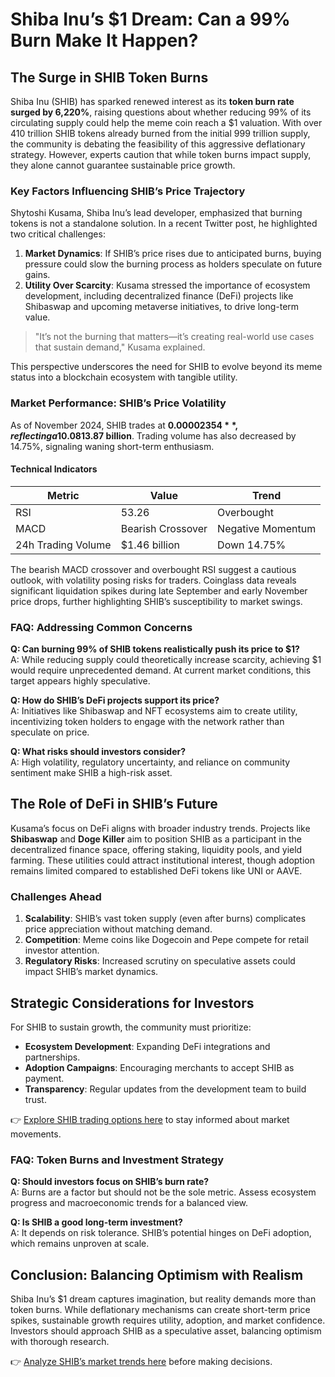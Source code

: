 # Shiba Inu’s $1 Dream: Can a 99% Burn Make It Happen?

## The Surge in SHIB Token Burns  

Shiba Inu (SHIB) has sparked renewed interest as its **token burn rate surged by 6,220%**, raising questions about whether reducing 99% of its circulating supply could help the meme coin reach a $1 valuation. With over 410 trillion SHIB tokens already burned from the initial 999 trillion supply, the community is debating the feasibility of this aggressive deflationary strategy. However, experts caution that while token burns impact supply, they alone cannot guarantee sustainable price growth.  

### Key Factors Influencing SHIB’s Price Trajectory  

Shytoshi Kusama, Shiba Inu’s lead developer, emphasized that burning tokens is not a standalone solution. In a recent Twitter post, he highlighted two critical challenges:  

1. **Market Dynamics**: If SHIB’s price rises due to anticipated burns, buying pressure could slow the burning process as holders speculate on future gains.  
2. **Utility Over Scarcity**: Kusama stressed the importance of ecosystem development, including decentralized finance (DeFi) projects like Shibaswap and upcoming metaverse initiatives, to drive long-term value.  

> "It’s not the burning that matters—it’s creating real-world use cases that sustain demand," Kusama explained.  

This perspective underscores the need for SHIB to evolve beyond its meme status into a blockchain ecosystem with tangible utility.  

### Market Performance: SHIB’s Price Volatility  

As of November 2024, SHIB trades at **$0.00002354**, reflecting a 10.08% decline in value and a drop in market capitalization to **$13.87 billion**. Trading volume has also decreased by 14.75%, signaling waning short-term enthusiasm.  

#### Technical Indicators  

| Metric          | Value         | Trend       |  
|------------------|---------------|-------------|  
| RSI              | 53.26         | Overbought  |  
| MACD             | Bearish Crossover | Negative Momentum |  
| 24h Trading Volume | $1.46 billion | Down 14.75% |  

The bearish MACD crossover and overbought RSI suggest a cautious outlook, with volatility posing risks for traders. Coinglass data reveals significant liquidation spikes during late September and early November price drops, further highlighting SHIB’s susceptibility to market swings.  

### FAQ: Addressing Common Concerns  

**Q: Can burning 99% of SHIB tokens realistically push its price to $1?**  
A: While reducing supply could theoretically increase scarcity, achieving $1 would require unprecedented demand. At current market conditions, this target appears highly speculative.  

**Q: How do SHIB’s DeFi projects support its price?**  
A: Initiatives like Shibaswap and NFT ecosystems aim to create utility, incentivizing token holders to engage with the network rather than speculate on price.  

**Q: What risks should investors consider?**  
A: High volatility, regulatory uncertainty, and reliance on community sentiment make SHIB a high-risk asset.  

## The Role of DeFi in SHIB’s Future  

Kusama’s focus on DeFi aligns with broader industry trends. Projects like **Shibaswap** and **Doge Killer** aim to position SHIB as a participant in the decentralized finance space, offering staking, liquidity pools, and yield farming. These utilities could attract institutional interest, though adoption remains limited compared to established DeFi tokens like UNI or AAVE.  

### Challenges Ahead  

1. **Scalability**: SHIB’s vast token supply (even after burns) complicates price appreciation without matching demand.  
2. **Competition**: Meme coins like Dogecoin and Pepe compete for retail investor attention.  
3. **Regulatory Risks**: Increased scrutiny on speculative assets could impact SHIB’s market dynamics.  

## Strategic Considerations for Investors  

For SHIB to sustain growth, the community must prioritize:  

- **Ecosystem Development**: Expanding DeFi integrations and partnerships.  
- **Adoption Campaigns**: Encouraging merchants to accept SHIB as payment.  
- **Transparency**: Regular updates from the development team to build trust.  

👉 [Explore SHIB trading options here](https://bit.ly/okx-bonus) to stay informed about market movements.  

### FAQ: Token Burns and Investment Strategy  

**Q: Should investors focus on SHIB’s burn rate?**  
A: Burns are a factor but should not be the sole metric. Assess ecosystem progress and macroeconomic trends for a balanced view.  

**Q: Is SHIB a good long-term investment?**  
A: It depends on risk tolerance. SHIB’s potential hinges on DeFi adoption, which remains unproven at scale.  

## Conclusion: Balancing Optimism with Realism  

Shiba Inu’s $1 dream captures imagination, but reality demands more than token burns. While deflationary mechanisms can create short-term price spikes, sustainable growth requires utility, adoption, and market confidence. Investors should approach SHIB as a speculative asset, balancing optimism with thorough research.  

👉 [Analyze SHIB’s market trends here](https://bit.ly/okx-bonus) before making decisions.  
